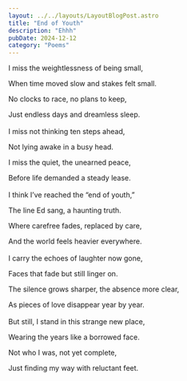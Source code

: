 ```yaml
---
layout: ../../layouts/LayoutBlogPost.astro
title: "End of Youth"
description: "Ehhh"
pubDate: 2024-12-12
category: "Poems"
---
```


I miss the weightlessness of being small,

When time moved slow and stakes felt small.

No clocks to race, no plans to keep,

Just endless days and dreamless sleep.
<br><br>
I miss not thinking ten steps ahead,

Not lying awake in a busy head.

I miss the quiet, the unearned peace,

Before life demanded a steady lease.
<br><br>
I think I’ve reached the “end of youth,”

The line Ed sang, a haunting truth.

Where carefree fades, replaced by care,

And the world feels heavier everywhere.
<br><br>
I carry the echoes of laughter now gone,

Faces that fade but still linger on.

The silence grows sharper, the absence more clear,

As pieces of love disappear year by year.
<br><br>
But still, I stand in this strange new place,

Wearing the years like a borrowed face.

Not who I was, not yet complete,

Just finding my way with reluctant feet.